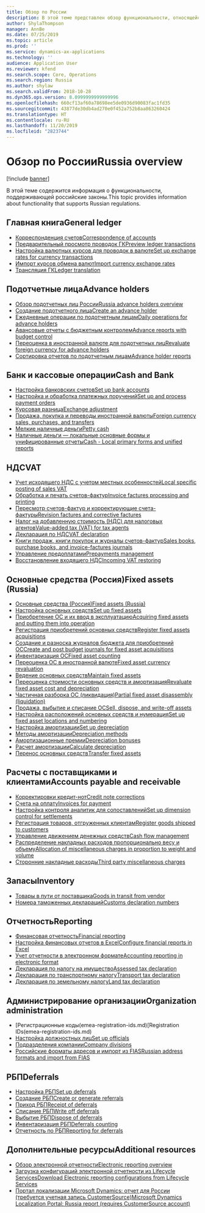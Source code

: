 ```yaml
---
title: Обзор по России
description: В этой теме представлен обзор функциональности, относящейся к России.
author: ShylaThompson
manager: AnnBe
ms.date: 07/25/2019
ms.topic: article
ms.prod: ''
ms.service: dynamics-ax-applications
ms.technology: ''
audience: Application User
ms.reviewer: kfend
ms.search.scope: Core, Operations
ms.search.region: Russia
ms.author: shylaw
ms.search.validFrom: 2018-10-28
ms.dyn365.ops.version: 8.0999999999999996
ms.openlocfilehash: 660cf13af60a78698ee5de0936d90083fac1fd35
ms.sourcegitcommit: 43877de30db4ad270e0f452a752b8aa863260424
ms.translationtype: HT
ms.contentlocale: ru-RU
ms.lasthandoff: 11/20/2019
ms.locfileid: "2823744"
---
```

# <a name="russia-overview"></a><span data-ttu-id="8adb3-103">Обзор по России</span><span class="sxs-lookup"><span data-stu-id="8adb3-103">Russia overview</span></span>

[!include [banner](../includes/banner.md)]

<span data-ttu-id="8adb3-104">В этой теме содержится информация о функциональности, поддерживающей российские законы.</span><span class="sxs-lookup"><span data-stu-id="8adb3-104">This topic provides information about functionality that supports Russian regulations.</span></span> 

## <a name="general-ledger"></a><span data-ttu-id="8adb3-105">Главная книга</span><span class="sxs-lookup"><span data-stu-id="8adb3-105">General ledger</span></span>

- [<span data-ttu-id="8adb3-106">Корреспонденция счетов</span><span class="sxs-lookup"><span data-stu-id="8adb3-106">Correspondence of accounts</span></span>](rus-correspondence-accounts.md)
- [<span data-ttu-id="8adb3-107">Предварительный просмотр проводок ГК</span><span class="sxs-lookup"><span data-stu-id="8adb3-107">Preview ledger transactions</span></span>](rus-ledger-transactions-preview.md)
- [<span data-ttu-id="8adb3-108">Настройка валютных курсов для проводок в валюте</span><span class="sxs-lookup"><span data-stu-id="8adb3-108">Set up exchange rates for currency transactions</span></span>](rus-exchange-difference.md)
- [<span data-ttu-id="8adb3-109">Импорт курсов обмена валют</span><span class="sxs-lookup"><span data-stu-id="8adb3-109">Import currency exchange rates</span></span>](../general-ledger/import-currency-exchange-rates.md)
- [<span data-ttu-id="8adb3-110">Трансляция ГК</span><span class="sxs-lookup"><span data-stu-id="8adb3-110">Ledger translation</span></span>](rus-ledger-translation-procedure.md)

## <a name="advance-holders"></a><span data-ttu-id="8adb3-111">Подотчетные лица</span><span class="sxs-lookup"><span data-stu-id="8adb3-111">Advance holders</span></span>

- [<span data-ttu-id="8adb3-112">Обзор подотчетных лиц России</span><span class="sxs-lookup"><span data-stu-id="8adb3-112">Russia advance holders overview</span></span>](rus-advance-holders.md)
- [<span data-ttu-id="8adb3-113">Создание подотчетного лица</span><span class="sxs-lookup"><span data-stu-id="8adb3-113">Create an advance holder</span></span>](emea-advance-holders.md#create-an-advance-holder)
- [<span data-ttu-id="8adb3-114">Ежедневные операции по подотчетным лицам</span><span class="sxs-lookup"><span data-stu-id="8adb3-114">Daily operations for advance holders</span></span>](rus-advance-holders-daily-operations.md)
- [<span data-ttu-id="8adb3-115">Авансовые отчеты с бюджетным контролем</span><span class="sxs-lookup"><span data-stu-id="8adb3-115">Advance reports with budget control</span></span>](rus-advance-holders-reports-dailyops.md)
- [<span data-ttu-id="8adb3-116">Переоценка в иностранной валюте для подотчетных лиц</span><span class="sxs-lookup"><span data-stu-id="8adb3-116">Revaluate foreign currency for advance holders</span></span>](rus-advance-adjustment-parameters.md)
- [<span data-ttu-id="8adb3-117">Сортировка отчетов по подотчетным лицам</span><span class="sxs-lookup"><span data-stu-id="8adb3-117">Advance holder reports</span></span>](rus-local-management-reports-primary-forms.md)

## <a name="cash-and-bank"></a><span data-ttu-id="8adb3-118">Банк и кассовые операции</span><span class="sxs-lookup"><span data-stu-id="8adb3-118">Cash and Bank</span></span>

- [<span data-ttu-id="8adb3-119">Настройка банковских счетов</span><span class="sxs-lookup"><span data-stu-id="8adb3-119">Set up bank accounts</span></span>](rus-local-settings-requisites-bank-module.md)
- [<span data-ttu-id="8adb3-120">Настройка и обработка платежных поручений</span><span class="sxs-lookup"><span data-stu-id="8adb3-120">Set up and process payment orders</span></span>](rus-payment-order-settings-processing.md)
- [<span data-ttu-id="8adb3-121">Курсовая разница</span><span class="sxs-lookup"><span data-stu-id="8adb3-121">Exchange adjustment</span></span>](rus-exchange-adjustment.md)
- [<span data-ttu-id="8adb3-122">Продажа, покупка и переводы иностранной валюты</span><span class="sxs-lookup"><span data-stu-id="8adb3-122">Foreign currency sales, purchases, and transfers</span></span>](rus-currency-sale-purchase.md)
- [<span data-ttu-id="8adb3-123">Мелкие наличные деньги</span><span class="sxs-lookup"><span data-stu-id="8adb3-123">Petty cash</span></span>](emea-petty-cash.md)
- [<span data-ttu-id="8adb3-124">Наличные деньги — локальные основные формы и унифицированные отчеты</span><span class="sxs-lookup"><span data-stu-id="8adb3-124">Cash - Local primary forms and unified reports</span></span>](rus-local-primary-forms-and-unified-reports.md)

## <a name="vat"></a><span data-ttu-id="8adb3-125">НДС</span><span class="sxs-lookup"><span data-stu-id="8adb3-125">VAT</span></span>

- [<span data-ttu-id="8adb3-126">Учет исходящего НДС с учетом местных особенностей</span><span class="sxs-lookup"><span data-stu-id="8adb3-126">Local specific posting of sales VAT</span></span>](rus-local-specific-posting-sales-vat.md)
- [<span data-ttu-id="8adb3-127">Обработка и печать счетов-фактур</span><span class="sxs-lookup"><span data-stu-id="8adb3-127">Invoice factures processing and printing</span></span>](rus-invoice-facture-process-print.md)
- [<span data-ttu-id="8adb3-128">Пересмотр счетов-фактур и корректирующие счета-фактуры</span><span class="sxs-lookup"><span data-stu-id="8adb3-128">Revision factures and corrective factures</span></span>](rus-revise-invoice-facture.md)
- [<span data-ttu-id="8adb3-129">Налог на добавленную стоимость (НДС) для налоговых агентов</span><span class="sxs-lookup"><span data-stu-id="8adb3-129">Value-added tax (VAT) for tax agents</span></span>](rus-tax-agent.md)
- [<span data-ttu-id="8adb3-130">Декларация по НДС</span><span class="sxs-lookup"><span data-stu-id="8adb3-130">VAT declaration</span></span>](rus-VAT-declaration.md)
- [<span data-ttu-id="8adb3-131">Книги продаж, книги покупок и журналы счетов-фактур</span><span class="sxs-lookup"><span data-stu-id="8adb3-131">Sales books, purchase books, and invoice-factures journals</span></span>](rus-sales-books-purchase-books.md)
- [<span data-ttu-id="8adb3-132">Управление предоплатами</span><span class="sxs-lookup"><span data-stu-id="8adb3-132">Prepayments management</span></span>](rus-prepayments-management.md)
- [<span data-ttu-id="8adb3-133">Восстановление входящего НДС</span><span class="sxs-lookup"><span data-stu-id="8adb3-133">Incoming VAT restoring</span></span>](rus-incoming-VAT-restoring.md)

## <a name="fixed-assets-russia"></a><span data-ttu-id="8adb3-134">Основные средства (Россия)</span><span class="sxs-lookup"><span data-stu-id="8adb3-134">Fixed assets (Russia)</span></span>
- [<span data-ttu-id="8adb3-135">Основные средства (Россия)</span><span class="sxs-lookup"><span data-stu-id="8adb3-135">Fixed assets (Russia)</span></span>](rus-fixed-assets.md)
- [<span data-ttu-id="8adb3-136">Настройка основных средств</span><span class="sxs-lookup"><span data-stu-id="8adb3-136">Set up fixed assets</span></span>](rus-set-up-fixed-assets.md)
- [<span data-ttu-id="8adb3-137">Приобретение ОС и их ввод в эксплуатацию</span><span class="sxs-lookup"><span data-stu-id="8adb3-137">Acquiring fixed assets and putting them into operation</span></span>](rus-fixed-asset-acquisition.md)
- [<span data-ttu-id="8adb3-138">Регистрация приобретений основных средств</span><span class="sxs-lookup"><span data-stu-id="8adb3-138">Register fixed assets acquisitions</span></span>](rus-register-acquisition.md)
- [<span data-ttu-id="8adb3-139">Создание и разноска журналов бюджета для приобретений ОС</span><span class="sxs-lookup"><span data-stu-id="8adb3-139">Create and post budget journals for fixed asset acquisitions</span></span>](rus-post-budget-fixed-asset-acquisition.md)
- [<span data-ttu-id="8adb3-140">Инвентаризация ОС</span><span class="sxs-lookup"><span data-stu-id="8adb3-140">Fixed asset counting</span></span>](rus-fixed-assets-counting.md)
- [<span data-ttu-id="8adb3-141">Переоценка ОС в иностранной валюте</span><span class="sxs-lookup"><span data-stu-id="8adb3-141">Fixed asset currency revaluation</span></span>](rus-fixed-asset-currency-revaluation.md)
- [<span data-ttu-id="8adb3-142">Ведение основных средств</span><span class="sxs-lookup"><span data-stu-id="8adb3-142">Maintain fixed assets</span></span>](rus-maintain-fixed-assets.md)
- [<span data-ttu-id="8adb3-143">Переоценка стоимости основных средств и амортизация</span><span class="sxs-lookup"><span data-stu-id="8adb3-143">Revaluate fixed asset cost and depreciation</span></span>](rus-fixed-assets-revaluation.md)
- [<span data-ttu-id="8adb3-144">Частичная разборка ОС (ликвидация)</span><span class="sxs-lookup"><span data-stu-id="8adb3-144">Partial fixed asset disassembly (liquidation)</span></span>](rus-fixed-assets-disassembly.md)
- [<span data-ttu-id="8adb3-145">Продажа, выбытие и списание ОС</span><span class="sxs-lookup"><span data-stu-id="8adb3-145">Sell, dispose, and write-off assets</span></span>](rus-sell-dispose-write-off-fixed-assets.md)
- [<span data-ttu-id="8adb3-146">Настройка расположений основных средств и нумерация</span><span class="sxs-lookup"><span data-stu-id="8adb3-146">Set up fixed asset locations and numbering</span></span>](rus-fixed-assets-locations-numbering.md)
- [<span data-ttu-id="8adb3-147">Настройка амортизации</span><span class="sxs-lookup"><span data-stu-id="8adb3-147">Set up depreciation</span></span>](rus-depreciation-setup.md)
- [<span data-ttu-id="8adb3-148">Методы амортизации</span><span class="sxs-lookup"><span data-stu-id="8adb3-148">Depreciation methods</span></span>](rus-depreciation-methods.md)
- [<span data-ttu-id="8adb3-149">Амортизационные премии</span><span class="sxs-lookup"><span data-stu-id="8adb3-149">Depreciation bonuses</span></span>](rus-bonus-depreciation.md)
- [<span data-ttu-id="8adb3-150">Расчет амортизации</span><span class="sxs-lookup"><span data-stu-id="8adb3-150">Calculate depreciation</span></span>](rus-depreciation-calculation.md)
- [<span data-ttu-id="8adb3-151">Перенос основных средств</span><span class="sxs-lookup"><span data-stu-id="8adb3-151">Transfer fixed assets</span></span>](rus-fixed-asset-transfer.md)

## <a name="accounts-payable-and-receivable"></a><span data-ttu-id="8adb3-152">Расчеты с поставщиками и клиентами</span><span class="sxs-lookup"><span data-stu-id="8adb3-152">Accounts payable and receivable</span></span>
- [<span data-ttu-id="8adb3-153">Корректировки кредит-нот</span><span class="sxs-lookup"><span data-stu-id="8adb3-153">Credit note corrections</span></span>](rus-credit-note-correction.md)
- [<span data-ttu-id="8adb3-154">Счета на оплату</span><span class="sxs-lookup"><span data-stu-id="8adb3-154">Invoices for payment</span></span>](rus-invoice-payment.md)
- [<span data-ttu-id="8adb3-155">Настройка контроля аналитик для сопоставлений</span><span class="sxs-lookup"><span data-stu-id="8adb3-155">Set up dimension control for settlements</span></span>](rus-transactions-settlement-date.md)
- [<span data-ttu-id="8adb3-156">Регистрация товаров, отгруженных клиентам</span><span class="sxs-lookup"><span data-stu-id="8adb3-156">Register goods shipped to customers</span></span>](../../supply-chain/localizations/rus-goods-transit-postponed.md)
- [<span data-ttu-id="8adb3-157">Управление движением денежных средств</span><span class="sxs-lookup"><span data-stu-id="8adb3-157">Cash flow management</span></span>](rus-cash-flow.md)
- [<span data-ttu-id="8adb3-158">Распределение накладных расходов пропорционально весу и объему</span><span class="sxs-lookup"><span data-stu-id="8adb3-158">Allocation of miscellaneous charges in proportion to weight and volume</span></span>](rus-miscellaneous-charges.md)
- [<span data-ttu-id="8adb3-159">Сторонние накладные расходы</span><span class="sxs-lookup"><span data-stu-id="8adb3-159">Third party miscellaneous charges</span></span>](rus-third-party-misc-charges.md)

## <a name="inventory"></a><span data-ttu-id="8adb3-160">Запасы</span><span class="sxs-lookup"><span data-stu-id="8adb3-160">Inventory</span></span>
- [<span data-ttu-id="8adb3-161">Товары в пути от поставщика</span><span class="sxs-lookup"><span data-stu-id="8adb3-161">Goods in transit from vendor</span></span>](rus-goods-transit-vendor.md)
- [<span data-ttu-id="8adb3-162">Номера таможенных деклараций</span><span class="sxs-lookup"><span data-stu-id="8adb3-162">Customs declaration numbers</span></span>](rus-custom-declaration-number.md)

## <a name="reporting"></a><span data-ttu-id="8adb3-163">Отчетность</span><span class="sxs-lookup"><span data-stu-id="8adb3-163">Reporting</span></span>

- [<span data-ttu-id="8adb3-164">Финансовая отчетность</span><span class="sxs-lookup"><span data-stu-id="8adb3-164">Financial reporting</span></span>](rus-financial-reports.md)
- [<span data-ttu-id="8adb3-165">Настройка финансовых отчетов в Excel</span><span class="sxs-lookup"><span data-stu-id="8adb3-165">Configure financial reports in Excel</span></span>](rus-excel-financial-report.md)
- [<span data-ttu-id="8adb3-166">Учет отчетности в электронном формате</span><span class="sxs-lookup"><span data-stu-id="8adb3-166">Accounting reporting in electronic format</span></span>](rus-accounting-reporting.md)
- [<span data-ttu-id="8adb3-167">Декларация по налогу на имущество</span><span class="sxs-lookup"><span data-stu-id="8adb3-167">Assessed tax declaration</span></span>](rus-assessed-tax-declaration.md)
- [<span data-ttu-id="8adb3-168">Декларация по транспортному налогу</span><span class="sxs-lookup"><span data-stu-id="8adb3-168">Transport tax declaration</span></span>](rus-transport-tax-declaration.md)
- [<span data-ttu-id="8adb3-169">Декларация по земельному налогу</span><span class="sxs-lookup"><span data-stu-id="8adb3-169">Land tax declaration</span></span>](rus-land-tax-declaration.md)

## <a name="organization-administration"></a><span data-ttu-id="8adb3-170">Администрирование организации</span><span class="sxs-lookup"><span data-stu-id="8adb3-170">Organization administration</span></span>

- <span data-ttu-id="8adb3-171">[Регистрационные коды(emea-registration-ids.md)</span><span class="sxs-lookup"><span data-stu-id="8adb3-171">[Registration IDs(emea-registration-ids.md)</span></span>
- [<span data-ttu-id="8adb3-172">Настройка должностных лиц</span><span class="sxs-lookup"><span data-stu-id="8adb3-172">Set up officials</span></span>](rus-officials.md)
- [<span data-ttu-id="8adb3-173">Подразделения компании</span><span class="sxs-lookup"><span data-stu-id="8adb3-173">Company divisions</span></span>](rus-company-divisions.md)
- [<span data-ttu-id="8adb3-174">Российские форматы адресов и импорт из FIAS</span><span class="sxs-lookup"><span data-stu-id="8adb3-174">Russian address formats and import from FIAS</span></span>](rus-russian-address-format-and-import-from-FIAS.md)

## <a name="deferrals"></a><span data-ttu-id="8adb3-175">РБП</span><span class="sxs-lookup"><span data-stu-id="8adb3-175">Deferrals</span></span>

- [<span data-ttu-id="8adb3-176">Настройка РБП</span><span class="sxs-lookup"><span data-stu-id="8adb3-176">Set up deferrals</span></span>](rus-set-up-deferrals.md)
- [<span data-ttu-id="8adb3-177">Создание РБП</span><span class="sxs-lookup"><span data-stu-id="8adb3-177">Create or generate referrals</span></span>](rus-create-generate-deferrals.md)
- [<span data-ttu-id="8adb3-178">Приход РБП</span><span class="sxs-lookup"><span data-stu-id="8adb3-178">Receipt of deferrals</span></span>](rus-deferral-transactions.md)
- [<span data-ttu-id="8adb3-179">Списание РБП</span><span class="sxs-lookup"><span data-stu-id="8adb3-179">Write off deferrals</span></span>](rus-write-off-deferral.md)
- [<span data-ttu-id="8adb3-180">Выбытие РБП</span><span class="sxs-lookup"><span data-stu-id="8adb3-180">Dispose of deferrals</span></span>](rus-dispose-deferrals.md)
- [<span data-ttu-id="8adb3-181">Инвентаризация РБП</span><span class="sxs-lookup"><span data-stu-id="8adb3-181">Deferrals counting</span></span>](rus-counting-deferrals.md)
- [<span data-ttu-id="8adb3-182">Отчетность по РБП</span><span class="sxs-lookup"><span data-stu-id="8adb3-182">Reporting for deferrals</span></span>](rus-reporting-deferrals.md)

## <a name="additional-resources"></a><span data-ttu-id="8adb3-183">Дополнительные ресурсы</span><span class="sxs-lookup"><span data-stu-id="8adb3-183">Additional resources</span></span>

- [<span data-ttu-id="8adb3-184">Обзор электронной отчетности</span><span class="sxs-lookup"><span data-stu-id="8adb3-184">Electronic reporting overview</span></span>](../../dev-itpro/analytics/general-electronic-reporting.md)
- [<span data-ttu-id="8adb3-185">Загрузка конфигураций электронной отчетности из Lifecycle Services</span><span class="sxs-lookup"><span data-stu-id="8adb3-185">Download Electronic reporting configurations from Lifecycle Services</span></span>](../../dev-itpro/analytics/download-electronic-reporting-configuration-lcs.md)
- [<span data-ttu-id="8adb3-186">Портал локализации Microsoft Dynamics: отчет для России (требуется учетная запись CustomerSource)</span><span class="sxs-lookup"><span data-stu-id="8adb3-186">Microsoft Dynamics Localization Portal: Russia report (requires CustomerSource account)</span></span>](https://mbs.microsoft.com/files/customer/AX/Support/supportnews/RussianFederation.html)




